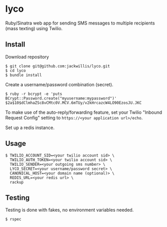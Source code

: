 # lyco

Ruby/Sinatra web app for sending SMS messages to multiple recipients (mass texting) using Twilio.

## Install

Download repository

    $ git clone git@github.com:jackwillis/lyco.git
    $ cd lyco
    $ bundle install

Create a username/password combination (secret).

    $ ruby -r bcrypt -e 'puts BCrypt::Password.create("myusername:mypassword")'
    $2a$10$dClmhaZSc8vCMtc0V.MCV.6mTUy/v2kHrcazcW4LO90EzosJU.JKC

To make use of the auto-reply/forwarding feature, set your Twilio "Inbound Request Config" setting to `https://<your application url>/echo`.

Set up a redis instance.

## Usage

    $ TWILIO_ACCOUNT_SID=<your twilio account sid> \
      TWILIO_AUTH_TOKEN=<your twilio account sid> \
      TWILIO_SENDER=<your outgoing sms number> \
      LYCO_SECRET=<your username/password secret> \
      CANONICAL_HOST=<your domain name (optional)> \
      REDIS_URL=<your redis url> \
      rackup

## Testing

Testing is done with fakes, no environment variables needed.

    $ rspec